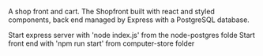 A shop front and cart. The Shopfront built with react and styled components, back end managed by Express with a PostgreSQL database.

Start express server with 'node index.js' from the node-postgres folde
Start front end with 'npm run start' from computer-store folder
